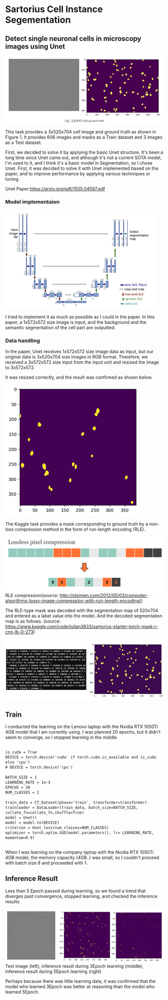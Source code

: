 # Sartorius Cell Instance Segementation

## Detect single neuronal cells in microscopy images using Unet

![Alt text](/images/train_truth.png)


This task provides a 3x520x704 cell image and ground truth as shown in Figure 1. It provides 606 images and masks as a Train dataset and 3 images as a Test dataset.

First, we decided to solve it by applying the basic Unet structure. It's been a long time since Unet came out, and although it's not a current SOTA model, I'm used to it, and I think it's a basic model in Segmentation, so I chose Unet. First, it was decided to solve it with Unet implemented based on the paper, and to improve performance by applying various techniques or tuning.

Unet Paper:https://arxiv.org/pdf/1505.04597.pdf

### Model implementaion

![Alt text](/images/unet.png)

I tried to implement it as much as possible as I could in the paper. In this paper, a 1x572x572 size image is input, and the background and the semantic segmentation of the cell part are outputted.

### Data handling

In the paper, Unet receives 1x572x572 size image data as input, but our original data is 3x520x704 size images in RGB format. Therefore, we received a 3x572x572 size input from the input unit and resized the image to 3x572x572.

It was resized correctly, and the result was confirmed as shown below.

![Alt text](/images/resuze.png)

The Kaggle task provides a mask corresponding to ground truth by a non-loss compression method in the form of run-length encoding (RLE).

![Alt text](/images/rle.png)
RLE compression(source: http://stoimen.com/2012/05/03/computer-algorithms-lossy-image-compression-with-run-length-encoding/)

The RLE-type mask was decoded with the segmentation map of 520x704 and entered as a label value into the model. And the decoded segmentation map is as follows.
(source: https://www.kaggle.com/code/julian3833/sartorius-starter-torch-mask-r-cnn-lb-0-273)


![Alt text](/images/rledecode.png)

## Train
I conducted the learning on the Lenovo laptop with the Nvidia RTX 1050Ti 4GB model that I am currently using.
I was planned 20 epochs, but it didn't seem to converge, so I stopped learning in the middle.

<pre>
<code>
is_cuda = True
DEVICE = torch.device('cuda' if torch.cuda.is_available and is_cuda else 'cpu')
# DEVICE = torch.device('cpu')

BATCH_SIZE = 1
LEARNING_RATE = 1e-3
EPOCHS = 20
NUM_CLASSES = 2

train_data = CT_Dataset(phase='train', transformer=transformer)
trainloader = DataLoader(train_data, batch_size=BATCH_SIZE, collate_fn=collate_fn,shuffle=True)
model = Unet()
model = model.to(DEVICE)
criterion = Unet_loss(num_classes=NUM_CLASSES)
optimizer = torch.optim.SGD(model.parameters(), lr= LEARNING_RATE, momentum=0.9)
</code>
</pre>


When I was learning on the company laptop with the Nvidia RTX 1050Ti 4GB model, the memory capacity (4GB..) was small, so I couldn't proceed with batch size 8 and proceeded with 1.

## Inference Result
Less than 5 Epoch passed during learning, so we found a trend that diverges past convergence, stopped learning, and checked the inference results.

![Alt text](/images/result.png)
Test image (left), inference result during 3Epoch learning (middle), inference result during 5Epoch learning (right)

Perhaps because there was little learning data, it was confirmed that the model who learned 3Epoch was better at reasoning than the model who learned 5Epoch.